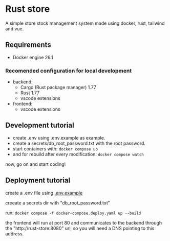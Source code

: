 # Rust store

A simple store stock management system made using docker, rust, tailwind and vue.

## Requirements

- Docker engine 26.1

### Recomended configuration for local development

- backend:
  - Cargo (Rust package manager) 1.77
  - Rust 1.77
  - vscode extensions
- frontend:
  - vscode extensions

## Development tutorial

- create .env using .env.example as example.
- create a secrets/db_root_password.txt with the root password.
- start containers with:
  `docker compose up`
- and for rebuild after every modification:
  `docker compose watch`

now, go on and start coding!

## Deployment tutorial

create a .env file using [.env.example](../.env.example)

creeate a secrets dir with "db_root_password.txt"

run:
`docker compose -f docker-compose.deploy.yaml up --build`

the frontend will run at port 80 and communicates to the backend through the "http://rust-store:8080" url, so you will need a DNS pointing to this address.
